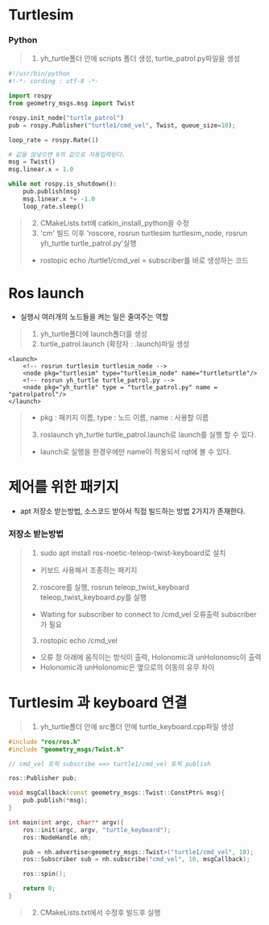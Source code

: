 # Turtlesim

### Python
> 1. yh_turtle폴더 안에 scripts 폴더 생성, turtle_patrol.py파일을 생성

```python
#!/usr/bin/python
#!-*- cording : utf-8 -*-

import rospy
from geometry_msgs.msg import Twist

rospy.init_node("turtle_patrol")
pub = rospy.Publisher("turtle1/cmd_vel", Twist, queue_size=10);

loop_rate = rospy.Rate(1)

# 값을 않넣으면 0의 값으로 자동입력된다.
msg = Twist()
msg.linear.x = 1.0

while not rospy.is_shutdown():
    pub.publish(msg)
    msg.linear.x *= -1.0
    loop_rate.sleep()
```

> 2. CMakeLists.txt에 catkin_install_python을 수정
> 3. 'cm' 빌드 이후 'roscore, rosrun turtlesim turtlesim_node, rosrun yh_turtle turtle_patrol.py'실행
> * rostopic echo /turtle1/cmd_vel = subscriber를 바로 생성하는 코드

# Ros launch
* 실행시 여러개의 노드들을 켜는 일은 줄여주는 역할

> 1. yh_turtle폴더에 launch폴더를 생성
> 2. turtle_patrol.launch (확장자 : .launch)파일 생성 

```
<launch>
    <!-- rosrun turtlesim turtlesim_node -->
    <node pkg="turtlesim" type="turtlesim_node" name="turtleturtle"/>
    <!-- rosrun yh_turtle turtle_patrol.py -->
    <node pkg="yh_turtle" type = "turtle_patrol.py" name = "patrolpatrol"/>
</launch>
```

> * pkg : 패키지 이름, type : 노드 이름, name : 사용할 이름
> 3. roslaunch yh_turtle turtle_patrol.launch로 launch를 실행 할 수 있다.
> * launch로 실행을 한경우에만 name이 적용되서 rqt에 볼 수 있다.

# 제어를 위한 패키지
* apt 저장소 받는방법, 소스코드 받아서 직접 빌드하는 방법 2가지가 존재한다.

### 저장소 받는방법
> 1. sudo apt install ros-noetic-teleop-twist-keyboard로 설치
>   * 키보드 사용해서 조종하는 패키지
> 2. roscore를 실행, rosrun teleop_twist_keyboard teleop_twist_keyboard.py를 실행
>   * Waiting for subscriber to connect to /cmd_vel 오류출력 subscriber가 필요
> 3. rostopic echo /cmd_vel  
>   * 오류 창 아래에 움직이는 방식이 출력, Holonomic과 unHolonomic이 출력
>   * Holonomic과 unHolonomic은 옆으로의 이동의 유무 차이

# Turtlesim 과 keyboard 연결

> 1. yh_turtle폴더 안에 src폴더 안에 turtle_keyboard.cpp파일 생성

```cpp
#include "ros/ros.h"
#include "geometry_msgs/Twist.h"

// cmd_vel 토픽 subscribe ==> turtle1/cmd_vel 토픽 publish

ros::Publisher pub;

void msgCallback(const geometry_msgs::Twist::ConstPtr& msg){
    pub.publish(*msg);
}

int main(int argc, char** argv){
    ros::init(argc, argv, "turtle_keyboard");
    ros::NodeHandle nh;

    pub = nh.advertise<geometry_msgs::Twist>("turtle1/cmd_vel", 10);
    ros::Subscriber sub = nh.subscribe("cmd_vel", 10, msgCallback);

    ros::spin();

    return 0;
}
```

> 2. CMakeLists.txt에서 수정후 빌드후 실행
















